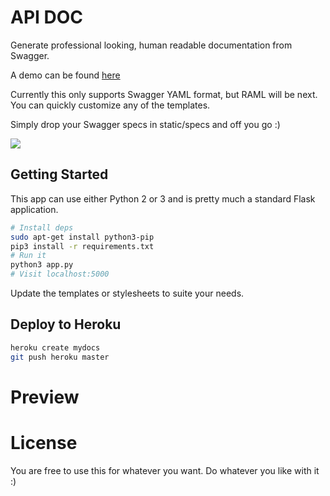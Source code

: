 # API DOC

Generate professional looking, human readable documentation from Swagger.

A demo can be found [here](https://swagger-docs.herokuapp.com/docs/uber)

Currently this only supports Swagger YAML format, but RAML will be next. You can
quickly customize any of the templates.

Simply drop your Swagger specs in static/specs and off you go :)

![](https://raw.githubusercontent.com/owainlewis/apidoc/master/static/images/preview.png)

## Getting Started

This app can use either Python 2 or 3 and is pretty much a standard
Flask application.

```bash
# Install deps
sudo apt-get install python3-pip
pip3 install -r requirements.txt
# Run it
python3 app.py
# Visit localhost:5000
```

Update the templates or stylesheets to suite your needs.

## Deploy to Heroku

```bash
heroku create mydocs
git push heroku master
```

# Preview

# License

You are free to use this for whatever you want. Do whatever you like
with it :)
